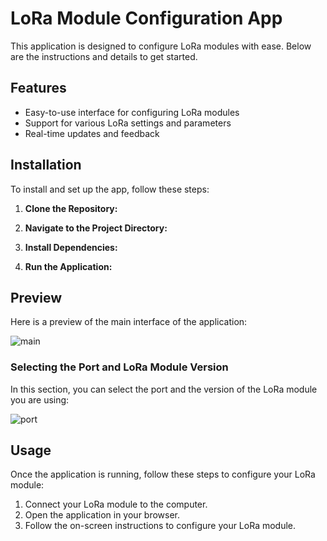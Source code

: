 # LoRa Module Configuration App

This application is designed to configure LoRa modules with ease. Below are the instructions and details to get started.

## Features
- Easy-to-use interface for configuring LoRa modules
- Support for various LoRa settings and parameters
- Real-time updates and feedback
## Installation

To install and set up the app, follow these steps:

1. **Clone the Repository:**


2. **Navigate to the Project Directory:**


3. **Install Dependencies:**


4. **Run the Application:**

## Preview

Here is a preview of the main interface of the application:

![main](https://github.com/Kechuuu/EBYTE-NAS/assets/117384007/9de86482-bc48-4058-a702-e1f61cd3596c)

### Selecting the Port and LoRa Module Version

In this section, you can select the port and the version of the LoRa module you are using:

![port](https://github.com/Kechuuu/EBYTE-NAS/assets/117384007/684fcc6c-c92d-456a-b687-3a51696c78c1)


## Usage

Once the application is running, follow these steps to configure your LoRa module:

1. Connect your LoRa module to the computer.
2. Open the application in your browser.
3. Follow the on-screen instructions to configure your LoRa module.


